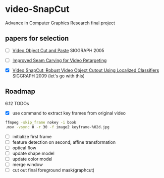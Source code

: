 # video-SnapCut
Advance in Computer Graphics Research final project

## papers for selection

- [ ] [Video Object Cut and Paste](https://www.cs.cmu.edu/~efros/courses/AP06/Papers/li-siggraph-05.pdf) SIGGRAPH 2005

- [ ] [Improved Seam Carving for Video Retargeting](http://www.eng.tau.ac.il/~avidan/papers/vidret.pdf)

- [x] [Video SnapCut: Robust Video Object Cutout Using Localized Classifiers](http://juew.org/publication/VideoSnapCut_lr.pdf) SIGGRAPH 2009 (let's go with this)


## Roadmap
6.12 TODOs
- [x] use command to extract key frames from original video
```bash
ffmpeg -skip_frame nokey -i book
.mov -vsync 0 -r 30 -f image2 keyframe-%02d.jpg
```
- [ ] initialize first frame
- [ ] feature detection on second, affine transformation
- [ ] optical flow
- [ ] update shape model
- [ ] update color model
- [ ] merge window 
- [ ] cut out final foreground mask(graphcut)